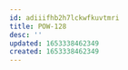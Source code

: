 ```yaml
---
id: adiiifhb2h7lckwfkuvtmri
title: POW-128
desc: ''
updated: 1653338462349
created: 1653338462349
---
```


